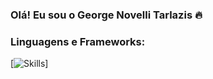 ### Olá! Eu sou o George Novelli Tarlazis 🔥 ###

### Linguagens e Frameworks: ### 

 [![Skills](https://img.shields.io/badge/JavaScript-F7DF1E?style=for-the-badge&logo=javascript&logoColor=black)]
